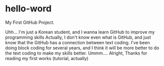 # hello-word
My First GitHub Project.

Uhh... I'm just a Korean student, and I wanna learn GitHub to improve my programming skills
Actually, I don't know even what is GitHub, and just know that the GitHub has a connection between text coding.
I've been doing block coding for several years, and I think it will be more better to do the text coding to make my skills better.
Ummm.... Alright, Thanks for reading my first works (tutorial, actually)

